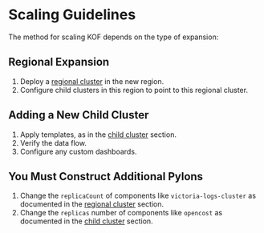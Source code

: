 # Scaling Guidelines

The method for scaling KOF depends on the type of expansion:

## Regional Expansion

1. Deploy a [regional cluster](./kof-install.md#regional-cluster) in the new region.
2. Configure child clusters in this region to point to this regional cluster.

## Adding a New Child Cluster

1. Apply templates, as in the [child cluster](./kof-install.md#child-cluster) section.
2. Verify the data flow.
3. Configure any custom dashboards.

## You Must Construct Additional Pylons

1. Change the `replicaCount` of components like `victoria-logs-cluster`
    as documented in the [regional cluster](./kof-install.md#regional-cluster) section.
2. Change the `replicas` number of components like `opencost`
    as documented in the [child cluster](./kof-install.md#child-cluster) section.
